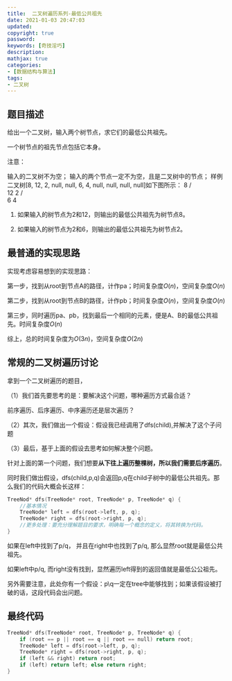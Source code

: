 ```yaml
---
title:  二叉树遍历系列-最低公共祖先
date: 2021-01-03 20:47:03
updated:
copyright: true
password:
keywords: [奇技淫巧]
description: 
mathjax: true
categories:
- [数据结构与算法]
tags: 
- 二叉树
---
```


## 题目描述

给出一个二叉树，输入两个树节点，求它们的最低公共祖先。

一个树节点的祖先节点包括它本身。

注意：

输入的二叉树不为空；
输入的两个节点一定不为空，且是二叉树中的节点；
样例
二叉树[8, 12, 2, null, null, 6, 4, null, null, null, null]如下图所示：
    8
   / \
  12  2
     / \
    6   4

1. 如果输入的树节点为2和12，则输出的最低公共祖先为树节点8。

2. 如果输入的树节点为2和6，则输出的最低公共祖先为树节点2。

## 最普通的实现思路

实现考虑容易想到的实现思路：

第一步，找到从root到节点A的路径，计作pa；时间复杂度$O(n)$，空间复杂度$O(n)$

第二步，找到从root到节点B的路径，计作pb；时间复杂度$O(n)$，空间复杂度$O(n)$

第三步，同时遍历pa、pb，找到最后一个相同的元素，便是A、B的最低公共祖先。时间复杂度$O(n)$

综上，总的时间复杂度为$O(3n)$，空间复杂度$O(2n)$

## 常规的二叉树遍历讨论

拿到一个二叉树遍历的题目，

（1）我们首先要思考的是：要解决这个问题，哪种遍历方式最合适？

前序遍历、后序遍历、中序遍历还是层次遍历？

（2）其次，我们做出一个假设：假设我已经调用了dfs(child),并解决了这个子问题

（3）最后，基于上面的假设去思考如何解决整个问题。

针对上面的第一个问题，我们想要**从下往上遍历整棵树，所以我们需要后序遍历**。

同时我们做出假设，dfs(child,p,q)会返回p,q在child子树中的最低公共祖先。那么我们的代码大概会长这样：

```cpp
TreeNod* dfs(TreeNode* root, TreeNode* p, TreeNode* q) {
    //基本情况
    TreeNode* left = dfs(root->left, p, q);
    TreeNode* right = dfs(root->right, p, q);
    //更多处理：要充分理解题目的要求，明确每一个概念的定义，将其转换为代码。
}
```

如果在left中找到了p/q， 并且在right中也找到了p/q, 那么显然root就是最低公共祖先。

如果left中p/q, 而right没有找到，显然遍历left得到的返回值就是最低公公祖先。

另外需要注意，此处你有一个假设：p\q一定在tree中能够找到；如果该假设被打破的话，这段代码会出问题。

## 最终代码

```cpp
TreeNod* dfs(TreeNode* root, TreeNode* p, TreeNode* q) {
    if (root == p || root == q || root == null) return root;
    TreeNode* left = dfs(root->left, p, q);
    TreeNode* right = dfs(root->right, p, q);
    if (left && right) return root;
    if (left) return left; else return right;
}
```
